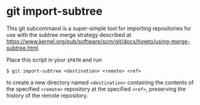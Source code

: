 git import-subtree
==================

This git subcommand is a super-simple tool for importing repositories for use
with the subtree merge strategy described at
<https://www.kernel.org/pub/software/scm/git/docs/howto/using-merge-subtree.html>.

Place this script in your `$PATH` and run

    $ git import-subtree <destination> <remote> <ref>

to create a new directory named `<destination>` containing the contents of the
specified `<remote>` repository at the specified `<ref>`, preserving the
history of the remote repository.
